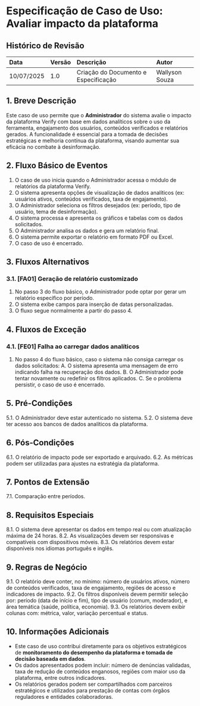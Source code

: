 # Especificação de Caso de Uso: Avaliar impacto da plataforma

## Histórico de Revisão

| Data       | Versão | Descrição                          | Autor           |
| :--------- | :----- | :--------------------------------- | :-------------- |
| 10/07/2025 | 1.0    | Criação do Documento e Especificação | Wallyson Souza  |

## 1. Breve Descrição

Este caso de uso permite que o **Administrador** do sistema avalie o impacto da plataforma Verify com base em dados analíticos sobre o uso da ferramenta, engajamento dos usuários, conteúdos verificados e relatórios gerados. A funcionalidade é essencial para a tomada de decisões estratégicas e melhoria contínua da plataforma, visando aumentar sua eficácia no combate à desinformação.

## 2. Fluxo Básico de Eventos

1.  O caso de uso inicia quando o Administrador acessa o módulo de relatórios da plataforma Verify.
2.  O sistema apresenta opções de visualização de dados analíticos (ex: usuários ativos, conteúdos verificados, taxa de engajamento).
3.  O Administrador seleciona os filtros desejados (ex: período, tipo de usuário, tema de desinformação).
4.  O sistema processa e apresenta os gráficos e tabelas com os dados solicitados.
5.  O Administrador analisa os dados e gera um relatório final.
6.  O sistema permite exportar o relatório em formato PDF ou Excel.
7.  O caso de uso é encerrado.

## 3. Fluxos Alternativos

### 3.1. [FA01] Geração de relatório customizado

1.  No passo 3 do fluxo básico, o Administrador pode optar por gerar um relatório específico por período.
2.  O sistema exibe campos para inserção de datas personalizadas.
3.  O fluxo segue normalmente a partir do passo 4.

## 4. Fluxos de Exceção

### 4.1. [FE01] Falha ao carregar dados analíticos

1.  No passo 4 do fluxo básico, caso o sistema não consiga carregar os dados solicitados:
    A. O sistema apresenta uma mensagem de erro indicando falha na recuperação dos dados.
    B. O Administrador pode tentar novamente ou redefinir os filtros aplicados.
    C. Se o problema persistir, o caso de uso é encerrado.

## 5. Pré-Condições

5.1. O Administrador deve estar autenticado no sistema.
5.2. O sistema deve ter acesso aos bancos de dados analíticos da plataforma.

## 6. Pós-Condições

6.1. O relatório de impacto pode ser exportado e arquivado.
6.2. As métricas podem ser utilizadas para ajustes na estratégia da plataforma.

## 7. Pontos de Extensão

7.1. Comparação entre períodos.

## 8. Requisitos Especiais

8.1. O sistema deve apresentar os dados em tempo real ou com atualização máxima de 24 horas.
8.2. As visualizações devem ser responsivas e compatíveis com dispositivos móveis.
8.3. Os relatórios devem estar disponíveis nos idiomas português e inglês.

## 9. Regras de Negócio

9.1. O relatório deve conter, no mínimo: número de usuários ativos, número de conteúdos verificados, taxa de engajamento, regiões de acesso e indicadores de impacto.
9.2. Os filtros disponíveis devem permitir seleção por: período (data de início e fim), tipo de usuário (comum, moderador), e área temática (saúde, política, economia).
9.3. Os relatórios devem exibir colunas com: métrica, valor, variação percentual e status.

## 10. Informações Adicionais

- Este caso de uso contribui diretamente para os objetivos estratégicos de **monitoramento do desempenho da plataforma e tomada de decisão baseada em dados**.
- Os dados apresentados podem incluir: número de denúncias validadas, taxa de redução de conteúdos enganosos, regiões com maior uso da plataforma, entre outros indicadores.
- Os relatórios gerados podem ser compartilhados com parceiros estratégicos e utilizados para prestação de contas com órgãos reguladores e entidades colaboradoras.